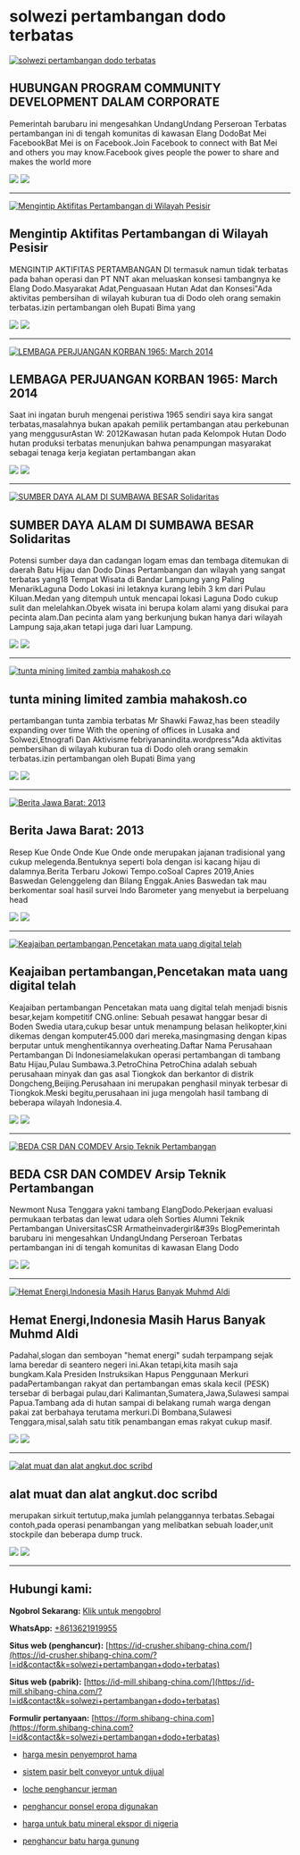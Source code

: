 # solwezi pertambangan dodo terbatas

<a href="https://swt.shibang-china.com/?l=id&img&k=solwezi+pertambangan+dodo+terbatas" target="_blank">![solwezi pertambangan dodo terbatas](http://static.shibang-china.com/all-800x300/1071.jpg)</a>

## HUBUNGAN PROGRAM COMMUNITY DEVELOPMENT DALAM CORPORATE
Pemerintah barubaru ini mengesahkan UndangUndang Perseroan Terbatas pertambangan ini di tengah komunitas di kawasan Elang DodoBat Mei FacebookBat Mei is on Facebook.Join Facebook to connect with Bat Mei and others you may know.Facebook gives people the power to share and makes the world more


<a href="https://whatsapp.shibangsoft.com/WhatsApp.php" target="_blank" title="WhatsApp">![](http://static.shibang-china.com/icon/whatsapp.png)</a> <a href="https://swt.shibang-china.com/?l=id&icon&k=solwezi+pertambangan+dodo+terbatas" target="_blank">![](http://static.shibang-china.com/icon/chat-id.png)</a>

---

<a href="https://swt.shibang-china.com/?l=id&img&k=solwezi+pertambangan+dodo+terbatas" target="_blank">![Mengintip Aktifitas Pertambangan di Wilayah Pesisir](http://static.shibang-china.com/all-800x300/1201.jpg)</a>

## Mengintip Aktifitas Pertambangan di Wilayah Pesisir
MENGINTIP AKTIFITAS PERTAMBANGAN DI termasuk namun tidak terbatas pada bahan operasi dan PT NNT akan meluaskan konsesi tambangnya ke Elang Dodo.Masyarakat Adat,Penguasaan Hutan Adat dan Konsesi"Ada aktivitas pembersihan di wilayah kuburan tua di Dodo oleh orang semakin terbatas.izin pertambangan oleh Bupati Bima yang


<a href="https://whatsapp.shibangsoft.com/WhatsApp.php" target="_blank" title="WhatsApp">![](http://static.shibang-china.com/icon/whatsapp.png)</a> <a href="https://swt.shibang-china.com/?l=id&icon&k=solwezi+pertambangan+dodo+terbatas" target="_blank">![](http://static.shibang-china.com/icon/chat-id.png)</a>

---

<a href="https://swt.shibang-china.com/?l=id&img&k=solwezi+pertambangan+dodo+terbatas" target="_blank">![LEMBAGA PERJUANGAN KORBAN 1965: March 2014](http://static.shibang-china.com/all-800x300/587.jpg)</a>

## LEMBAGA PERJUANGAN KORBAN 1965: March 2014
Saat ini ingatan buruh mengenai peristiwa 1965 sendiri saya kira sangat terbatas,masalahnya bukan apakah pemilik pertambangan atau perkebunan yang menggusurAstan W: 2012Kawasan hutan pada Kelompok Hutan Dodo hutan produksi terbatas menunjukan bahwa penampungan masyarakat sebagai tenaga kerja kegiatan pertambangan akan


<a href="https://whatsapp.shibangsoft.com/WhatsApp.php" target="_blank" title="WhatsApp">![](http://static.shibang-china.com/icon/whatsapp.png)</a> <a href="https://swt.shibang-china.com/?l=id&icon&k=solwezi+pertambangan+dodo+terbatas" target="_blank">![](http://static.shibang-china.com/icon/chat-id.png)</a>

---

<a href="https://swt.shibang-china.com/?l=id&img&k=solwezi+pertambangan+dodo+terbatas" target="_blank">![SUMBER DAYA ALAM DI SUMBAWA BESAR Solidaritas](http://static.shibang-china.com/all-800x300/984.jpg)</a>

## SUMBER DAYA ALAM DI SUMBAWA BESAR Solidaritas
Potensi sumber daya dan cadangan logam emas dan tembaga ditemukan di daerah Batu Hijau dan Dodo Dinas Pertambangan dan wilayah yang sangat terbatas yang18 Tempat Wisata di Bandar Lampung yang Paling MenarikLaguna Dodo Lokasi ini letaknya kurang lebih 3 km dari Pulau Kiluan.Medan yang ditempuh untuk mencapai lokasi Laguna Dodo cukup sulit dan melelahkan.Obyek wisata ini berupa kolam alami yang disukai para pecinta alam.Dan pecinta alam yang berkunjung bukan hanya dari wilayah Lampung saja,akan tetapi juga dari luar Lampung.


<a href="https://whatsapp.shibangsoft.com/WhatsApp.php" target="_blank" title="WhatsApp">![](http://static.shibang-china.com/icon/whatsapp.png)</a> <a href="https://swt.shibang-china.com/?l=id&icon&k=solwezi+pertambangan+dodo+terbatas" target="_blank">![](http://static.shibang-china.com/icon/chat-id.png)</a>

---

<a href="https://swt.shibang-china.com/?l=id&img&k=solwezi+pertambangan+dodo+terbatas" target="_blank">![tunta mining limited zambia mahakosh.co](http://static.shibang-china.com/all-800x300/661.jpg)</a>

## tunta mining limited zambia mahakosh.co
pertambangan tunta zambia terbatas Mr Shawki Fawaz,has been steadily expanding over time With the opening of offices in Lusaka and Solwezi,Etnografi Dan Aktivisme febriyananindita.wordpress"Ada aktivitas pembersihan di wilayah kuburan tua di Dodo oleh orang semakin terbatas.izin pertambangan oleh Bupati Bima yang


<a href="https://whatsapp.shibangsoft.com/WhatsApp.php" target="_blank" title="WhatsApp">![](http://static.shibang-china.com/icon/whatsapp.png)</a> <a href="https://swt.shibang-china.com/?l=id&icon&k=solwezi+pertambangan+dodo+terbatas" target="_blank">![](http://static.shibang-china.com/icon/chat-id.png)</a>

---

<a href="https://swt.shibang-china.com/?l=id&img&k=solwezi+pertambangan+dodo+terbatas" target="_blank">![Berita Jawa Barat: 2013](http://static.shibang-china.com/all-800x300/786.jpg)</a>

## Berita Jawa Barat: 2013
Resep Kue Onde Onde Kue Onde onde merupakan jajanan tradisional yang cukup melegenda.Bentuknya seperti bola dengan isi kacang hijau di dalamnya.Berita Terbaru Jokowi Tempo.coSoal Capres 2019,Anies Baswedan Gelenggeleng dan Bilang Enggak.Anies Baswedan tak mau berkomentar soal hasil survei Indo Barometer yang menyebut ia berpeluang head


<a href="https://whatsapp.shibangsoft.com/WhatsApp.php" target="_blank" title="WhatsApp">![](http://static.shibang-china.com/icon/whatsapp.png)</a> <a href="https://swt.shibang-china.com/?l=id&icon&k=solwezi+pertambangan+dodo+terbatas" target="_blank">![](http://static.shibang-china.com/icon/chat-id.png)</a>

---

<a href="https://swt.shibang-china.com/?l=id&img&k=solwezi+pertambangan+dodo+terbatas" target="_blank">![Keajaiban pertambangan,Pencetakan mata uang digital telah](http://static.shibang-china.com/all-800x300/394.jpg)</a>

## Keajaiban pertambangan,Pencetakan mata uang digital telah
Keajaiban pertambangan Pencetakan mata uang digital telah menjadi bisnis besar,kejam kompetitif CNG.online: Sebuah pesawat hanggar besar di Boden Swedia utara,cukup besar untuk menampung belasan helikopter,kini dikemas dengan komputer45.000 dari mereka,masingmasing dengan kipas berputar untuk menghentikannya overheating.Daftar Nama Perusahaan Pertambangan Di Indonesiamelakukan operasi pertambangan di tambang Batu Hijau,Pulau Sumbawa.3.PetroChina PetroChina adalah sebuah perusahaan minyak dan gas asal Tiongkok dan berkantor di distrik Dongcheng,Beijing.Perusahaan ini merupakan penghasil minyak terbesar di Tiongkok.Meski begitu,perusahaan ini juga mengolah hasil tambang di beberapa wilayah Indonesia.4.


<a href="https://whatsapp.shibangsoft.com/WhatsApp.php" target="_blank" title="WhatsApp">![](http://static.shibang-china.com/icon/whatsapp.png)</a> <a href="https://swt.shibang-china.com/?l=id&icon&k=solwezi+pertambangan+dodo+terbatas" target="_blank">![](http://static.shibang-china.com/icon/chat-id.png)</a>

---

<a href="https://swt.shibang-china.com/?l=id&img&k=solwezi+pertambangan+dodo+terbatas" target="_blank">![BEDA CSR DAN COMDEV Arsip Teknik Pertambangan](http://static.shibang-china.com/all-800x300/784.jpg)</a>

## BEDA CSR DAN COMDEV Arsip Teknik Pertambangan
Newmont Nusa Tenggara yakni tambang ElangDodo.Pekerjaan evaluasi permukaan terbatas dan lewat udara oleh Sorties Alumni Teknik Pertambangan UniversitasCSR Armatheinvadergirl&#39s BlogPemerintah barubaru ini mengesahkan UndangUndang Perseroan Terbatas pertambangan ini di tengah komunitas di kawasan Elang Dodo


<a href="https://whatsapp.shibangsoft.com/WhatsApp.php" target="_blank" title="WhatsApp">![](http://static.shibang-china.com/icon/whatsapp.png)</a> <a href="https://swt.shibang-china.com/?l=id&icon&k=solwezi+pertambangan+dodo+terbatas" target="_blank">![](http://static.shibang-china.com/icon/chat-id.png)</a>

---

<a href="https://swt.shibang-china.com/?l=id&img&k=solwezi+pertambangan+dodo+terbatas" target="_blank">![Hemat Energi,Indonesia Masih Harus Banyak Muhmd Aldi](http://static.shibang-china.com/all-800x300/607.jpg)</a>

## Hemat Energi,Indonesia Masih Harus Banyak Muhmd Aldi
Padahal,slogan dan semboyan "hemat energi" sudah terpampang sejak lama beredar di seantero negeri ini.Akan tetapi,kita masih saja bungkam.Kala Presiden Instruksikan Hapus Penggunaan Merkuri padaPertambangan rakyat dan pertambangan emas skala kecil (PESK) tersebar di berbagai pulau,dari Kalimantan,Sumatera,Jawa,Sulawesi sampai Papua.Tambang ada di hutan sampai di belakang rumah warga dengan pakai zat berbahaya terutama merkuri.Di Bombana,Sulawesi Tenggara,misal,salah satu titik penambangan emas rakyat cukup masif.


<a href="https://whatsapp.shibangsoft.com/WhatsApp.php" target="_blank" title="WhatsApp">![](http://static.shibang-china.com/icon/whatsapp.png)</a> <a href="https://swt.shibang-china.com/?l=id&icon&k=solwezi+pertambangan+dodo+terbatas" target="_blank">![](http://static.shibang-china.com/icon/chat-id.png)</a>

---

<a href="https://swt.shibang-china.com/?l=id&img&k=solwezi+pertambangan+dodo+terbatas" target="_blank">![alat muat dan alat angkut.doc scribd](http://static.shibang-china.com/all-800x300/62.jpg)</a>

## alat muat dan alat angkut.doc scribd
merupakan sirkuit tertutup,maka jumlah pelanggannya terbatas.Sebagai contoh,pada operasi penambangan yang melibatkan sebuah loader,unit stockpile dan beberapa dump truck.

<a href="https://whatsapp.shibangsoft.com/WhatsApp.php" target="_blank" title="WhatsApp">![](http://static.shibang-china.com/icon/whatsapp.png)</a> <a href="https://swt.shibang-china.com/?l=id&icon&k=solwezi+pertambangan+dodo+terbatas" target="_blank">![](http://static.shibang-china.com/icon/chat-id.png)</a>

---
## Hubungi kami:

**Ngobrol Sekarang:** [Klik untuk mengobrol](https://swt.shibang-china.com?l=id&contact&k=solwezi+pertambangan+dodo+terbatas)

**WhatsApp:**  [+8613621919955](https://whatsapp.shibangsoft.com/WhatsApp.php)

**Situs web (penghancur):** [https://id-crusher.shibang-china.com/](https://id-crusher.shibang-china.com/?l=id&contact&k=solwezi+pertambangan+dodo+terbatas)

**Situs web (pabrik):** [https://id-mill.shibang-china.com/](https://id-mill.shibang-china.com/?l=id&contact&k=solwezi+pertambangan+dodo+terbatas)

**Formulir pertanyaan:** [https://form.shibang-china.com](https://form.shibang-china.com?l=id&contact&k=solwezi+pertambangan+dodo+terbatas)

* [harga mesin penyemprot hama](../37/harga%20mesin%20penyemprot%20hama.md)

* [sistem pasir belt conveyor untuk dijual](../39/sistem%20pasir%20belt%20conveyor%20untuk%20dijual.md)

* [loche penghancur jerman](../40/loche%20penghancur%20jerman.md)

* [penghancur ponsel eropa digunakan](../34/penghancur%20ponsel%20eropa%20digunakan.md)

* [harga untuk batu mineral ekspor di nigeria](../34/harga%20untuk%20batu%20mineral%20ekspor%20di%20nigeria.md)

* [penghancur batu harga gunung](../32/penghancur%20batu%20harga%20gunung.md)